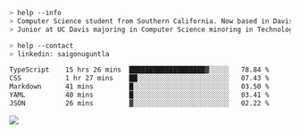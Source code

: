 ````bash
> help --info
> Computer Science student from Southern California. Now based in Davis, CA.
> Junior at UC Davis majoring in Computer Science minoring in Technology Management.
````

````bash
> help --contact
> linkedin: saigonuguntla
````

<!--START_SECTION:waka-->

```txt
TypeScript    15 hrs 26 mins  ███████████████████▓░░░░░   78.84 %
CSS           1 hr 27 mins    ██░░░░░░░░░░░░░░░░░░░░░░░   07.43 %
Markdown      41 mins         █░░░░░░░░░░░░░░░░░░░░░░░░   03.50 %
YAML          40 mins         █░░░░░░░░░░░░░░░░░░░░░░░░   03.41 %
JSON          26 mins         ▓░░░░░░░░░░░░░░░░░░░░░░░░   02.22 %
```

<!--END_SECTION:waka-->

![](https://komarev.com/ghpvc/?username=saigonu&color=6A8AFF)